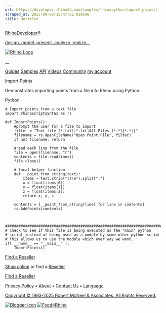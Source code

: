 ```yaml
---
url: https://developer.rhino3d.com/samples/rhinopython/import-points/
scraped_at: 2025-09-08T15:47:02.019606
title: Untitled
---
```


[RhinoDeveloper®](/)

[design, model, present, analyze, realize...](/)

[![Rhino Logo](https://developer.rhino3d.com/images/rhinodevlogo.png)](/)

__

[Guides](https://developer.rhino3d.com/guides)
[Samples](https://developer.rhino3d.com/samples)
[API](https://developer.rhino3d.com/api)
[Videos](https://developer.rhino3d.com/videos)
[Community](https://discourse.mcneel.com/c/rhino-developer) [my account
](https://www.rhino3d.com/my-account/ "Manage your account, licenses, and
teams")

Import Points

Demonstrates importing points from a file into Rhino using Python.

Python

    
    
    # Import points from a text file
    import rhinoscriptsyntax as rs
    
    def ImportPoints():
        #prompt the user for a file to import
        filter = "Text file (*.txt)|*.txt|All Files (*.*)|*.*||"
        filename = rs.OpenFileName("Open Point File", filter)
        if not filename: return
        
        #read each line from the file
        file = open(filename, "r")
        contents = file.readlines()
        file.close()
    
        # local helper function    
        def __point_from_string(text):
            items = text.strip("()\n").split(",")
            x = float(items[0])
            y = float(items[1])
            z = float(items[2])
            return x, y, z
    
        contents = [__point_from_string(line) for line in contents]
        rs.AddPoints(contents)
    
    
    
    ##########################################################################
    # Check to see if this file is being executed as the "main" python
    # script instead of being used as a module by some other python script
    # This allows us to use the module which ever way we want.
    if( __name__ == "__main__" ):
        ImportPoints()
    

[Find a Reseller](https://www.rhino3d.com/sales)

[Shop online](https://www.rhino3d.com/store) or find a
[Reseller](https://www.rhino3d.com/sales)

[Find a Reseller](https://www.rhino3d.com/sales)

[Privacy Policy](https://www.rhino3d.com/privacy) •
[About](https://www.rhino3d.com/mcneel/about) • [Contact
Us](https://www.rhino3d.com/mcneel/contact) • [
Language](https://www.rhino3d.com/language "Change to a different region or
language")

[Copyright © 1993-2025 Robert McNeel & Associates. All Rights
Reserved.](https://www.rhino3d.com/mcneel/about)

[](https://www.facebook.com/McNeelRhinoceros/)
[](https://twitter.com/bobmcneel) [](https://www.linkedin.com/groups/75313/)
[](https://www.youtube.com/user/RhinoGuide/videos) [](https://vimeo.com/rhino)
[![Blogger
icon](https://developer.rhino3d.com/images/blogger.svg)](http://blog.rhino3d.com/)
[![Food4Rhino](https://developer.rhino3d.com/images/f4r_icon_01.svg)](https://www.food4rhino.com)

